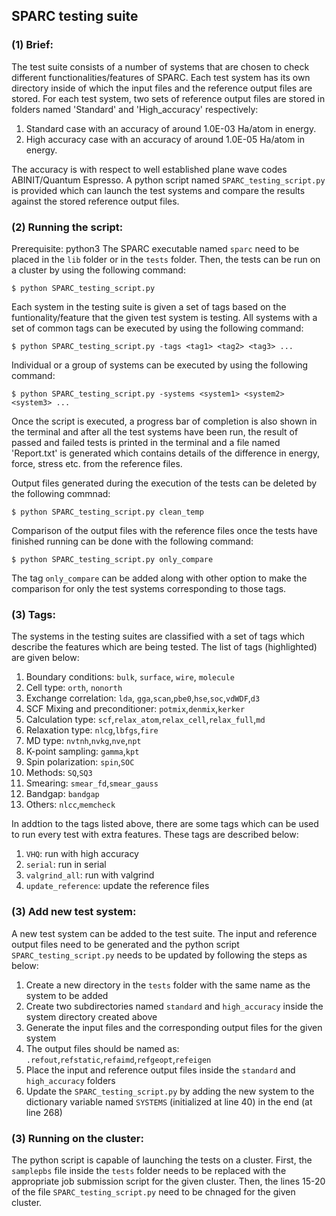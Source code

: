 ## SPARC testing suite 

### (1) Brief:
The test suite consists of a number of systems that are chosen to check different functionalities/features of SPARC. Each test system has its own directory inside of which the input files and the reference output files are stored. For each test system, two sets of reference output files are stored in folders named 'Standard' and 'High_accuracy' respectively: 
1.    Standard case with an accuracy of around 1.0E-03 Ha/atom in energy. 
2.    High accuracy case with an accuracy of around 1.0E-05 Ha/atom in energy.

The accuracy is with respect to well established plane wave codes ABINIT/Quantum Espresso.  A python script named `SPARC_testing_script.py` is provided which can launch the test systems and compare the results against the stored reference output files.
### (2) Running the script:
Prerequisite: python3
The SPARC executable named `sparc` need to be placed in the `lib` folder or in the `tests` folder. Then, the tests can be run on a cluster by using the following command:
```shell
$ python SPARC_testing_script.py
```
Each system in the testing suite is given a set of tags based on the funtionality/feature that the given test system is testing. All systems with a set of common tags can be executed by using the following command:
```shell
$ python SPARC_testing_script.py -tags <tag1> <tag2> <tag3> ...
```
Individual or a group of systems can be executed by using the following command:
```shell
$ python SPARC_testing_script.py -systems <system1> <system2> <system3> ...
```

Once the script is executed, a progress bar of completion is also shown in the terminal and after all the test systems have been run, the result of passed and failed tests is printed in the terminal and a file named 'Report.txt' is generated which contains details of the difference in energy, force, stress etc. from the reference files. 

Output files generated during the execution of the tests can be deleted by the following commnad:
```shell
$ python SPARC_testing_script.py clean_temp
```

Comparison of the output files with the reference files once the tests have finished running can be done with the following command:

```shell
$ python SPARC_testing_script.py only_compare
```

The tag `only_compare` can be added along with other option to make the comparison for only the test systems corresponding to those tags.

### (3) Tags:

The systems in the testing suites are classified with a set of tags which describe the features which are being tested. The list of tags (highlighted) are given below:
1.    Boundary conditions: `bulk`, `surface`, `wire`, `molecule`
2.    Cell type: `orth`, `nonorth`
3.    Exchange correlation: `lda`, `gga`,`scan`,`pbe0`,`hse`,`soc`,`vdWDF`,`d3`
4.    SCF Mixing and preconditioner: `potmix`,`denmix`,`kerker`
5.    Calculation type: `scf`,`relax_atom`,`relax_cell`,`relax_full`,`md`
6.    Relaxation type: `nlcg`,`lbfgs`,`fire`
7.    MD type: `nvtnh`,`nvkg`,`nve`,`npt`
8.    K-point sampling: `gamma`,`kpt`
9.    Spin polarization: `spin`,`SOC`
10.   Methods: `SQ`,`SQ3`
11.   Smearing: `smear_fd`,`smear_gauss`
12.   Bandgap: `bandgap`
13.   Others: `nlcc`,`memcheck`

In addtion to the tags listed above, there are some tags which can be used to run every test with extra features. These tags are described below:

1.    `VHQ`: run with high accuracy 
2.    `serial`: run in serial
3.    `valgrind_all`: run with valgrind
4.    `update_reference`: update the reference files 

### (3) Add new test system:

A new test system can be added to the test suite. The input and reference output files need to be generated and the python script `SPARC_testing_script.py` needs to be updated by following the steps as below:
1.    Create a new directory in the `tests` folder with the same name as the system to be added 
2.    Create two subdirectories named `standard` and `high_accuracy` inside the system directory created above
3.    Generate the input files and the corresponding output files for the given system
4.    The output files should be named as: `.refout`,`refstatic`,`refaimd`,`refgeopt`,`refeigen`
5.    Place the input and reference output files inside the `standard` and `high_accuracy` folders
6.    Update the `SPARC_testing_script.py` by adding the new system to the dictionary variable named `SYSTEMS` (initialized at line 40) in the end (at line 268)

### (3) Running on the cluster:
The python script is capable of launching the tests on a cluster. First, the `samplepbs` file inside the `tests` folder needs to be replaced with the appropriate job submission script for the given cluster. Then, the lines 15-20 of the file `SPARC_testing_script.py` need to be chnaged for the given cluster. 
 
